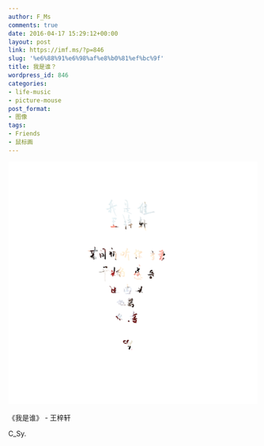 ```yaml
---
author: F_Ms
comments: true
date: 2016-04-17 15:29:12+00:00
layout: post
link: https://imf.ms/?p=846
slug: '%e6%88%91%e6%98%af%e8%b0%81%ef%bc%9f'
title: 我是谁？
wordpress_id: 846
categories:
- life-music
- picture-mouse
post_format:
- 图像
tags:
- Friends
- 鼠标画
---
```




![我是谁，王梓轩，若问初听你当爱开头的感受，这曲头，他器，你，音C_Sy._20160417](/img/post/wp/2016/04/我是谁，王梓轩，若问初听你当爱开头的感受，这曲头，他器，你，音C_Sy._20160417.png)


《我是谁》 - 王梓轩




C_Sy.
